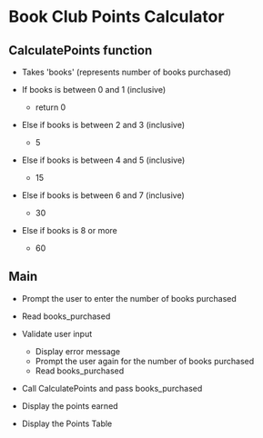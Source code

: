 # Book Club Points Calculator

##  CalculatePoints function
- Takes 'books' (represents number of books purchased)

- If books is between 0 and 1 (inclusive)
  - return 0
- Else if books is between 2 and 3 (inclusive)
  - 5
- Else if books is between 4 and 5 (inclusive)
  - 15
- Else if books is between 6 and 7 (inclusive)
  - 30
- Else if books is 8 or more
  - 60

## Main
- Prompt the user to enter the number of books purchased
- Read books_purchased

- Validate user input
  - Display error message
  - Prompt the user again for the number of books purchased
  - Read books_purchased

- Call CalculatePoints and pass books_purchased

- Display the points earned

- Display the Points Table
